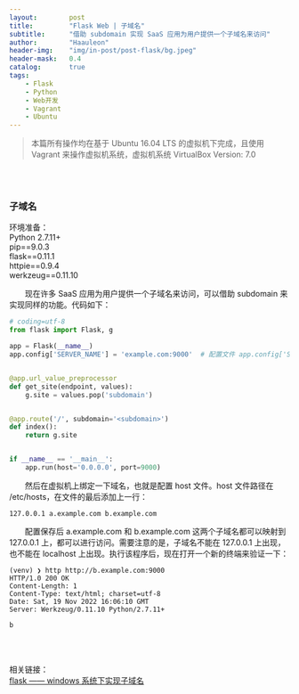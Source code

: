 ```yaml
---
layout:        post
title:         "Flask Web | 子域名"
subtitle:      "借助 subdomain 实现 SaaS 应用为用户提供一个子域名来访问"
author:        "Haauleon"
header-img:    "img/in-post/post-flask/bg.jpeg"
header-mask:   0.4
catalog:       true
tags:
    - Flask
    - Python
    - Web开发
    - Vagrant
    - Ubuntu
---
```


> 本篇所有操作均在基于 Ubuntu 16.04 LTS 的虚拟机下完成，且使用 Vagrant 来操作虚拟机系统，虚拟机系统 VirtualBox Version: 7.0 

<br>
<br>

### 子域名
环境准备：     
Python 2.7.11+      
pip==9.0.3     
flask==0.11.1   
httpie==0.9.4     
werkzeug==0.11.10       

&emsp;&emsp;现在许多 SaaS 应用为用户提供一个子域名来访问，可以借助 subdomain 来实现同样的功能。代码如下：      
```python
# coding=utf-8
from flask import Flask, g

app = Flask(__name__)
app.config['SERVER_NAME'] = 'example.com:9000'  # 配置文件 app.config['SERVER_NAME'] 可以自定义


@app.url_value_preprocessor
def get_site(endpoint, values):
    g.site = values.pop('subdomain')


@app.route('/', subdomain='<subdomain>')
def index():
    return g.site


if __name__ == '__main__':
    app.run(host='0.0.0.0', port=9000)
```

&emsp;&emsp;然后在虚拟机上绑定一下域名，也就是配置 host 文件。host 文件路径在 /etc/hosts，在文件的最后添加上一行：       
```
127.0.0.1 a.example.com b.example.com
```

&emsp;&emsp;配置保存后 a.example.com 和 b.example.com 这两个子域名都可以映射到 127.0.0.1 上，都可以进行访问。需要注意的是，子域名不能在 127.0.0.1 上出现，也不能在 localhost 上出现。执行该程序后，现在打开一个新的终端来验证一下：        
```
(venv) ❯ http http://b.example.com:9000
HTTP/1.0 200 OK
Content-Length: 1
Content-Type: text/html; charset=utf-8
Date: Sat, 19 Nov 2022 16:06:10 GMT
Server: Werkzeug/0.11.10 Python/2.7.11+

b
```

<br>
<br>

相关链接：     
[flask —— windows 系统下实现子域名](https://blog.csdn.net/yuaicsdn/article/details/109465084)
